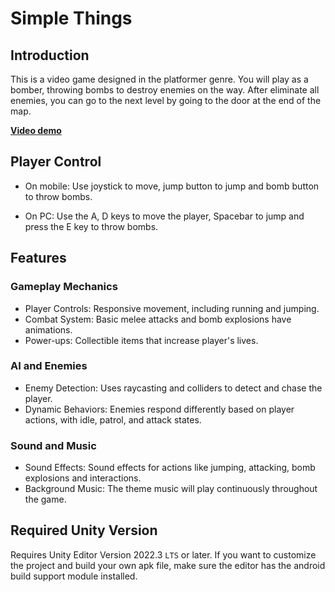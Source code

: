 # Simple Things

## Introduction  
This is a video game designed in the platformer genre. You will play as a bomber, throwing bombs to destroy enemies on the way. After eliminate all enemies, you can go to the next level by going to the door at the end of the map.

[**Video demo**](https://youtu.be/OUgTVnj7H0s?si=Mzes6MMkbWKuIDYe)

## Player Control
- On mobile: Use joystick to move, jump button to jump and bomb button to throw bombs.

- On PC: Use the A, D keys to move the player, Spacebar to jump and press the E key to throw bombs.

## Features

### Gameplay Mechanics
- Player Controls: Responsive movement, including running and jumping.
- Combat System: Basic melee attacks and bomb explosions have animations.
- Power-ups: Collectible items that increase player's lives.

###  AI and Enemies
- Enemy Detection: Uses raycasting and colliders to detect and chase the player.
- Dynamic Behaviors: Enemies respond differently based on player actions, with idle, patrol, and attack states.

###  Sound and Music
- Sound Effects: Sound effects for actions like jumping, attacking, bomb explosions and interactions.
- Background Music: The theme music will play continuously throughout the game.

## Required Unity Version
Requires Unity Editor Version 2022.3 `LTS` or later. If you want to customize the project and build your own apk file, make sure the editor has the android build support module installed.

